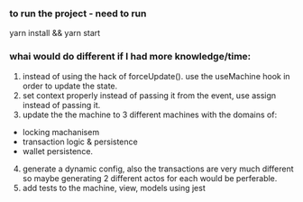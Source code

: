 <h3> to run the project - need to run </h3>
yarn install && yarn start

<h3> whai would do different if I had more knowledge/time: </h3>

1. instead of using the hack of forceUpdate(). use the useMachine hook in order to update the state.
2. set context properly instead of passing it from the event, use assign instead of passing it.
3. update the the machine to 3 different machines with the domains of:
  * locking machanisem
  * transaction logic & persistence
  * wallet persistence.
4. generate a dynamic config, also the transactions are very much different so maybe generating 2 different actos for each would be perferable.
5. add tests to the machine, view, models using jest
